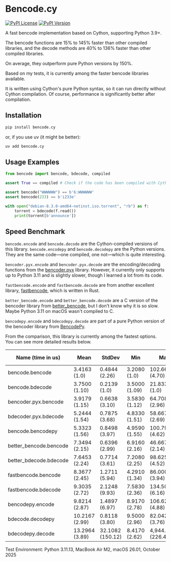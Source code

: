 # Bencode.cy
[![PyPI License](https://img.shields.io/pypi/l/bencode.cy.svg)](https://pypi.org/project/bencode.cy/)
[![PyPI Version](https://img.shields.io/pypi/v/bencode.cy.svg)](https://pypi.org/project/bencode.cy/)

A fast bencode implementation based on Cython, supporting Python 3.9+. 

The bencode functions are 15% to 145% faster than other compiled libraries, and the decode methods are 40% to 136% faster than other compiled libraries. 

On average, they outperform pure Python versions by 150%.

Based on my tests, it is currently among the faster bencode libraries available. 

It is written using Cython's pure Python syntax, so it can run directly without Cython compilation. Of course, performance is significantly better after compilation. 



## Installation

```bash
pip install bencode.cy
```

or, if you use uv (it might be better):

```bash
uv add bencode.cy
```


## Usage Examples

```python
from bencode import bencode, bdecode, compiled

assert True == compiled # Check if the code has been compiled with Cython

assert bencode("WWWWWW") == b'6:WWWWWW'
assert bencode(233) == b'i233e'

with open("debian-8.3.0-amd64-netinst.iso.torrent", "rb") as f:
    torrent = bdecode(f.read())
    print(torrent[b'announce'])
```

## Speed Benchmark

`bencode.encode` and `bencode.decode` are the Cython-compiled versions of this library. `bencode.encodepy` and `bencode.decodepy` are the Python versions. They are the same code—one compiled, one not—which is quite interesting.

`bencoder.pyx.encode` and `bencoder.pyx.decode` are the encoding/decoding functions from the [bencoder.pyx](https://github.com/whtsky/bencoder.pyx) library. However, it currently only supports up to Python 3.11 and is slightly slower, though I learned a lot from its code.

`fastbencode.encode` and `fastbencode.decode` are from another excellent library, [fastbencode](https://github.com/dust8/bencoding), which is written in Rust.

`better_bencode.encode` and `better_bencode.decode` are a C version of the bencoder library from [better_bencode](https://github.com/kosqx/better-bencode), but I don't know why it is so slow. Maybe Python 3.11 on macOS wasn't compiled to C.

`bencodepy.encode` and `bdecodepy.decode` are part of a pure Python version of the bencoder library from [BencodePy](https://github.com/eweast/BencodePy).

From the comparison, this library is currently among the fastest options. You can see more detailed results below.


| Name (time in us)               | Mean             | StdDev             | Min               | Max                | Median            | IQR               | Outliers   | OPS (Kops/s)       | Rounds  | Iterations |
|---------------------------------|------------------|--------------------|-------------------|--------------------|-------------------|-------------------|------------|--------------------|---------|------------|
| bencode.bencode          | 3.4163 (1.0)     | 0.4844 (2.26)      | 3.2080 (1.0)      | 102.6660 (4.70)    | 3.3750 (1.0)      | 0.0830 (1.98)     | 802;2552   | 292.7143 (1.0)     | 73850   | 1          |
| bencode.bdecode          | 3.7500 (1.10)    | 0.2139 (1.0)       | 3.5000 (1.09)     | 21.8330 (1.0)      | 3.7090 (1.10)     | 0.0420 (1.0)      | 1407;5217  | 266.6637 (0.91)    | 45627   | 1          |
| bencoder.pyx.bencode     | 3.9179 (1.15)    | 0.6638 (3.10)      | 3.5830 (1.12)     | 64.7080 (2.96)     | 3.8750 (1.15)     | 0.0840 (2.00)     | 966;4215   | 255.2408 (0.87)    | 67986   | 1          |
| bdecoder.pyx.bdecode     | 5.2444 (1.54)    | 0.7875 (3.68)      | 4.8330 (1.51)     | 58.6670 (2.69)     | 5.2080 (1.54)     | 0.0840 (2.00)     | 821;4277   | 190.6796 (0.65)    | 62830   | 1          |
| bencode.bencodepy       | 5.3323 (1.56)    | 0.8498 (3.97)      | 4.9590 (1.55)     | 100.7910 (4.62)    | 5.2910 (1.57)     | 0.1250 (2.98)     | 735;1305   | 187.5346 (0.64)    | 44860   | 1          |
| better_bencode.bencode   | 7.3494 (2.15)    | 0.6396 (2.99)      | 6.9160 (2.16)     | 46.6670 (2.14)     | 7.3330 (2.17)     | 0.1660 (3.95)     | 580;1007   | 136.0660 (0.46)    | 35399   | 1          |
| better_bdecode.bdecode   | 7.6453 (2.24)    | 0.7714 (3.61)      | 7.2080 (2.25)     | 98.6250 (4.52)     | 7.5830 (2.25)     | 0.1260 (3.00)     | 669;3513   | 130.7988 (0.45)    | 42031   | 1          |
| fastbencode.bencode | 8.3677 (2.45)    | 1.2711 (5.94)      | 4.2910 (1.34)     | 86.0000 (3.94)     | 8.3750 (2.48)     | 0.2090 (4.98)     | 3405;5445  | 119.5076 (0.41)    | 78181   | 1          |
| fastbencode.bdecode  | 9.3035 (2.72)    | 2.1248 (9.93)      | 7.5830 (2.36)     | 134.5000 (6.16)    | 9.0000 (2.67)     | 1.1670 (27.79)    | 3154;3291  | 107.4862 (0.37)    | 39473   | 1          |
| bencodepy.encode        | 9.8214 (2.87)    | 1.4897 (6.97)      | 8.9170 (2.78)     | 106.6250 (4.88)    | 9.6250 (2.85)     | 0.2910 (6.93)     | 1501;2528  | 101.8184 (0.35)    | 38772   | 1          |
| bdecode.decodepy       | 10.2167 (2.99)   | 0.8118 (3.80)      | 9.5000 (2.96)     | 82.0420 (3.76)     | 10.1670 (3.01)    | 0.2500 (5.95)     | 545;915    | 97.8788 (0.33)     | 28986   | 1          |
| bdecodepy.decode        | 13.2964 (3.89)   | 32.1082 (150.12)   | 8.4170 (2.62)     | 4,944.1660 (226.45)| 9.2920 (2.75)     | 0.3750 (8.93)     | 1562;2741  | 75.2085 (0.26)     | 43400   | 1          |

Test Environment: Python 3.11.13, MacBook Air M2, macOS 26.01, October 2025